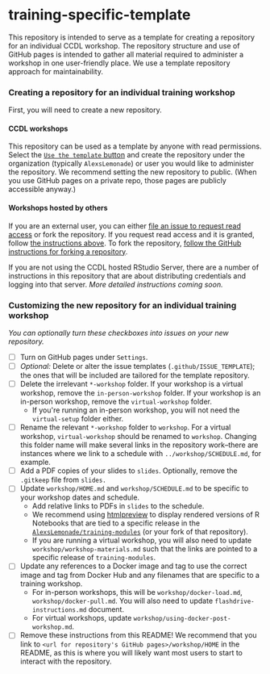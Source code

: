 # training-specific-template

This repository is intended to serve as a template for creating a repository for an individual CCDL workshop.
The repository structure and use of GitHub pages is intended to gather all material required to administer a workshop in one user-friendly place. 
We use a template repository approach for maintainability.

### Creating a repository for an individual training workshop

First, you will need to create a new repository. 

#### CCDL workshops

This repository can be used as a template by anyone with read permissions.
Select the [`Use the template` button](https://help.github.com/en/github/creating-cloning-and-archiving-repositories/creating-a-repository-from-a-template) and create the repository under the organization (typically `AlexsLemonade`) or user you would like to administer the repository. 
We recommend setting the new repository to public. (When you use GitHub pages on a private repo, those pages are publicly accessible anyway.)

#### Workshops hosted by others

If you are an external user, you can either [file an issue to request read access](https://github.com/AlexsLemonade/training-specific-template/issues/new?assignees=&labels=request&template=request-read-access-to-use-template-for-a-workshop.md&title=%5BRequest+read+access%5D+) or fork the repository.
If you request read access and it is granted, follow [the instructions above](#ccdl-workshops).
To fork the repository, [follow the GitHub instructions for forking a repository](https://help.github.com/en/github/getting-started-with-github/fork-a-repo).

If you are not using the CCDL hosted RStudio Server, there are a number of instructions in this repository that are about distributing credentials and logging into that server.
_More detailed instructions coming soon._

### Customizing the new repository for an individual training workshop

*You can optionally turn these checkboxes into issues on your new repository.*

- [ ] Turn on GitHub pages under `Settings`.
- [ ] _Optional:_ Delete or alter the issue templates (`.github/ISSUE_TEMPLATE`); the ones that will be included are tailored for the template repository.
- [ ] Delete the irrelevant `*-workshop` folder. 
If your workshop is a virtual workshop, remove the `in-person-workshop` folder. 
If your workshop is an in-person workshop, remove the `virtual-workshop` folder.
	- If you're running an in-person workshop, you will not need the `virtual-setup` folder either.
- [ ] Rename the relevant `*-workshop` folder to `workshop`. 
For a virtual workshop, `virtual-workshop` should be renamed to `workshop`.
Changing this folder name will make several links in the repository work–there are instances where we link to a schedule with `../workshop/SCHEDULE.md`, for example.
- [ ] Add a PDF copies of your slides to `slides`.
Optionally, remove the `.gitkeep` file from `slides.`
- [ ] Update `workshop/HOME.md` and `workshop/SCHEDULE.md` to be specific to your workshop dates and schedule.
	- Add relative links to PDFs in `slides` to the schedule.
	- We recommend using [htmlpreview](https://github.com/htmlpreview/htmlpreview.github.com) to display rendered versions of R Notebooks that are tied to a specific release in the [`AlexsLemonade/training-modules`](https://github.com/AlexsLemonade/training-modules) (or your fork of that repository).
	- If you are running a virtual workshop, you will also need to update `workshop/workshop-materials.md` such that the links are pointed to a specific release of `training-modules`.
- [ ] Update any references to a Docker image and tag to use the correct image and tag from Docker Hub and any filenames that are specific to a training workshop.
	- For in-person workshops, this will be `workshop/docker-load.md`, `workshop/docker-pull.md`.
	You will also need to update `flashdrive-instructions.md` document.
	- For virtual workshops, update `workshop/using-docker-post-workshop.md`.
- [ ] Remove these instructions from this README!
We recommend that you link to `<url for repository's GitHub pages>/workshop/HOME` in the README, as this is where you will likely want most users to start to interact with the repository.